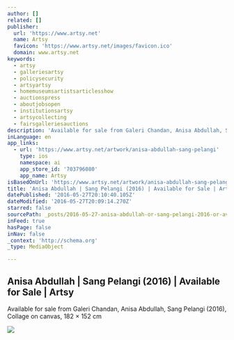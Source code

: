 ```yaml
---
author: []
related: []
publisher:
  url: 'https://www.artsy.net'
  name: Artsy
  favicon: 'https://www.artsy.net/images/favicon.ico'
  domain: www.artsy.net
keywords:
  - artsy
  - galleriesartsy
  - policysecurity
  - artsyartsy
  - homemuseumsartistsarticlesshow
  - auctionspress
  - aboutjobsopen
  - institutionsartsy
  - artsycollecting
  - fairsgalleriesauctions
description: 'Available for sale from Galeri Chandan, Anisa Abdullah, Sang Pelangi (2016), Collage on canvas, 182 × 152 cm'
inLanguage: en
app_links:
  - url: 'https://www.artsy.net/artwork/anisa-abdullah-sang-pelangi'
    type: ios
    namespace: ai
    app_store_id: '703796080'
    app_name: Artsy
isBasedOnUrl: 'https://www.artsy.net/artwork/anisa-abdullah-sang-pelangi/zoom'
title: 'Anisa Abdullah | Sang Pelangi (2016) | Available for Sale | Artsy'
datePublished: '2016-05-27T20:10:40.105Z'
dateModified: '2016-05-27T20:09:14.270Z'
starred: false
sourcePath: _posts/2016-05-27-anisa-abdullah-or-sang-pelangi-2016-or-available-for-sale-or.md
inFeed: true
hasPage: false
inNav: false
_context: 'http://schema.org'
_type: MediaObject

---
```

<article style=""><h1>Anisa Abdullah | Sang Pelangi (2016) | Available for Sale | Artsy</h1><p>Available for sale from Galeri Chandan, Anisa Abdullah, Sang Pelangi (2016), Collage on canvas, 182 × 152 cm</p><img src="https://d7hftxdivxxvm.cloudfront.net/?resize_to=fit&amp;width=452&amp;height=640&amp;quality=95&amp;src=https%3A%2F%2Fd32dm0rphc51dk.cloudfront.net%2FWLQLu2JWdZMsr-qkgi1bWQ%2Flarge.jpg" /></article>